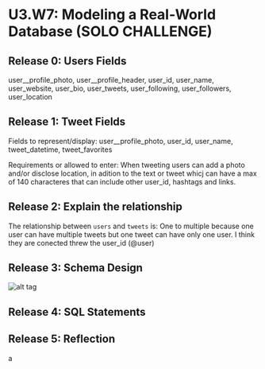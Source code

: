 # U3.W7: Modeling a Real-World Database (SOLO CHALLENGE)

## Release 0: Users Fields

user__profile_photo, user__profile_header, user_id, user_name, user_website, user_bio, user_tweets, user_following, user_followers, user_location

## Release 1: Tweet Fields
<!-- Identify the fields Twitter uses to represent/display a tweet. What are you required or allowed to enter? -->
Fields to represent/display:
user__profile_photo, user_id, user_name, tweet_datetime, tweet_favorites

Requirements or allowed to enter:
When tweeting users can add a photo and/or disclose location, in adition to the text or tweet whicj can have a max of 140 characteres that can include other user_id, hashtags and links.

## Release 2: Explain the relationship
The relationship between `users` and `tweets` is: 
One to multiple because one user can have multiple tweets but one tweet can have only one user.
I think they are conected threw the user_id (@user)

## Release 3: Schema Design
![alt tag](https://raw.githubusercontent.com/sebabelmar/phase_0_unit_3/master/week_7/imgs/Schema_tweeter.png)

## Release 4: SQL Statements
<!-- Include your SQL Statements. How can you make markdown files show blocks of code? -->

## Release 5: Reflection
<!-- Be sure to add your reflection here!!! -->a